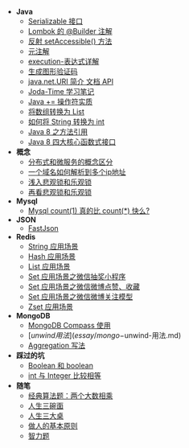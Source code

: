 * **Java**
  * [Serializable 接口](essay/)
  * [Lombok 的 @Builder 注解](essay/Lombok-的-@Builder-注解.md)
  * [反射 setAccessible() 方法](essay/反射-setAccessible()-方法.md)
  * [元注解](essay/元注解.md)
  * [execution-表达式详解](essay/execution-表达式详解.md)
  * [生成图形验证码](essay/生成图形验证码.md)
  * [java.net.URI 简介 文档 API](essay/java.net.URI-简介-文档-API.md)
  * [Joda-Time 学习笔记](essay/Joda-Time-学习笔记.md)
  * [Java += 操作符实质](essay/Java-+=-操作符实质.md)
  * [将数组转换为 List](essay/将数组转换为-List.md)
  * [如何将 String 转换为 int](essay/如何将-String-转换为-int.md)
  * [Java 8 之方法引用](essay/Java-8-之方法引用.md)
  * [Java 8 四大核心函数式接口](essay/Java-8-四大核心函数式接口.md)
* **概念**
  * [分布式和微服务的概念区分](essay/分布式和微服务的概念区分.md)
  * [一个域名如何解析到多个ip地址](essay/一个域名如何解析到多个ip地址.md)
  * [浅入悲观锁和乐观锁](essay/浅入悲观锁和乐观锁.md)
  * [再看悲观锁和乐观锁](essay/再看悲观锁和乐观锁.md)
* **Mysql**
  * [Mysql count(1) 真的比 count(*) 快么?](essay/mysql-count(1)-记录查询速度对比.md)
* **JSON**
  * [FastJson](essay/FastJson-应用.md)
* **Redis**
  * [String 应用场景](essay/Redis-String-应用场景.md)
  * [Hash 应用场景](essay/Redis-Hash-应用场景.md)
  * [List 应用场景](essay/Redis-List-应用场景.md)
  * [Set 应用场景之微信抽奖小程序](essay/Redis-Set-应用场景之微信抽奖小程序.md)
  * [Set 应用场景之微信微博点赞、收藏](essay/Redis-Set-应用场景之微信微博点赞、收藏.md)
  * [Set 应用场景之微信微博关注模型](essay/Redis-Set-应用场景之微信微博关注模型.md)
  * [Zset 应用场景](essay/Redis-Zset-应用场景.md)
* **MongoDB**
  * [MongoDB Compass 使用](essay/MongoDB-Compass-使用.md)
  * [$unwind 用法](essay/mongo-$unwind-用法.md)
  * [Aggregation 写法](essay/mongo-Aggregation-写法.md)
* **踩过的坑**
  * [Boolean 和 boolean](essay/Boolean-和-boolean.md)
  * [int 与 Integer 比较相等](essay/int-与-Integer-比较相等.md)
* **随笔**
  * [经典算法题：两个大数相乘](essay/经典算法题：两个大数相乘.md)
  * [人生三碗面](essay/人生三碗面.md)
  * [人生三大桌](essay/人生三大桌.md)
  * [做人的基本原则](essay/做人的基本原则.md)
  * [智力题](essay/智力题.md)